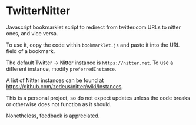 # TwitterNitter
Javascript bookmarklet script to redirect from twitter.com URLs to nitter ones, and vice versa.

To use it, copy the code within `bookmarklet.js` and paste it into the URL field of a bookmark.

The default Twitter -> Nitter instance is `https://nitter.net`.
To use a different instance, modify `preferredInstance`.

A list of Nitter instances can be found at https://github.com/zedeus/nitter/wiki/Instances.

This is a personal project, so do not expect updates unless the code breaks or otherwise does not function as it should.

Nonetheless, feedback is appreciated.
